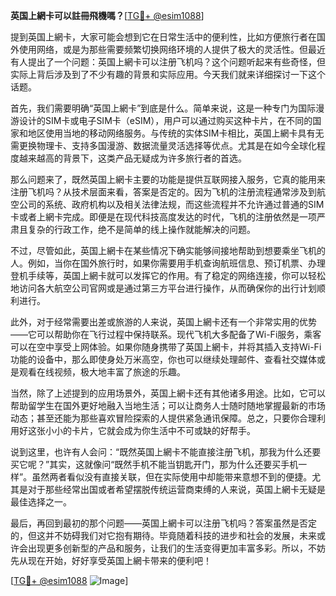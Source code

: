 **英国上網卡可以註冊飛機嗎？**[[TG💪+ @esim1088](https://t.me/s/esim1088)]

提到英国上網卡，大家可能会想到它在日常生活中的便利性，比如方便旅行者在国外使用网络，或是为那些需要频繁切换网络环境的人提供了极大的灵活性。但最近有人提出了一个问题：英国上網卡可以注册飞机吗？这个问题听起来有些奇怪，但实际上背后涉及到了不少有趣的背景和实际应用。今天我们就来详细探讨一下这个话题。

首先，我们需要明确“英国上網卡”到底是什么。简单来说，这是一种专门为国际漫游设计的SIM卡或电子SIM卡（eSIM），用户可以通过购买这种卡片，在不同的国家和地区使用当地的移动网络服务。与传统的实体SIM卡相比，英国上網卡具有无需更换物理卡、支持多国漫游、数据流量灵活选择等优点。尤其是在如今全球化程度越来越高的背景下，这类产品无疑成为许多旅行者的首选。

那么问题来了，既然英国上網卡主要的功能是提供互联网接入服务，它真的能用来注册飞机吗？从技术层面来看，答案是否定的。因为飞机的注册流程通常涉及到航空公司的系统、政府机构以及相关法律法规，而这些流程并不允许通过普通的SIM卡或者上網卡完成。即便是在现代科技高度发达的时代，飞机的注册依然是一项严肃且复杂的行政工作，绝不是简单的线上操作就能解决的问题。

不过，尽管如此，英国上網卡在某些情况下确实能够间接地帮助到想要乘坐飞机的人。例如，当你在国外旅行时，如果你需要用手机查询航班信息、预订机票、办理登机手续等，英国上網卡就可以发挥它的作用。有了稳定的网络连接，你可以轻松地访问各大航空公司官网或是通过第三方平台进行操作，从而确保你的出行计划顺利进行。

此外，对于经常需要出差或旅游的人来说，英国上網卡还有一个非常实用的优势——它可以帮助你在飞行过程中保持联系。现代飞机大多配备了Wi-Fi服务，乘客可以在空中享受上网体验。如果你随身携带了英国上網卡，并将其插入支持Wi-Fi功能的设备中，那么即使身处万米高空，你也可以继续处理邮件、查看社交媒体或是观看在线视频，极大地丰富了旅途的乐趣。

当然，除了上述提到的应用场景外，英国上網卡还有其他诸多用途。比如，它可以帮助留学生在国外更好地融入当地生活；可以让商务人士随时随地掌握最新的市场动态；甚至还能为那些喜欢冒险探索的人提供紧急通讯保障。总之，只要你合理利用好这张小小的卡片，它就会成为你生活中不可或缺的好帮手。

说到这里，也许有人会问：“既然英国上網卡不能直接注册飞机，那我为什么还要买它呢？”其实，这就像问“既然手机不能当钥匙开门，那为什么还要买手机一样”。虽然两者看似没有直接关联，但在实际使用中却能带来意想不到的便捷。尤其是对于那些经常出国或者希望摆脱传统运营商束缚的人来说，英国上網卡无疑是最佳选择之一。

最后，再回到最初的那个问题——英国上網卡可以注册飞机吗？答案虽然是否定的，但这并不妨碍我们对它抱有期待。毕竟随着科技的进步和社会的发展，未来或许会出现更多创新型的产品和服务，让我们的生活变得更加丰富多彩。所以，不妨先从现在开始，好好享受英国上網卡带来的便利吧！

[[TG💪+ @esim1088](https://t.me/s/esim1088) ![Image](https://i.postimg.cc/4NQfJmqS/Snipaste-2025-05-13-00-14-12.png)]